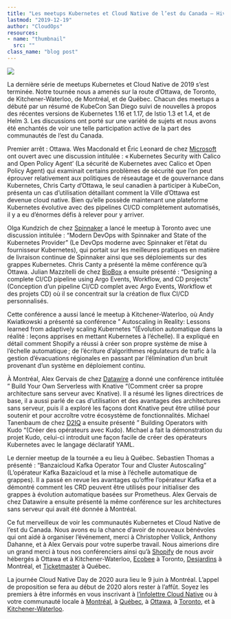 ```yaml
---
title: "Les meetups Kubernetes et Cloud Native de l’est du Canada – Hiver 2019"
lastmod: "2019-12-19"
author: "CloudOps"
resources:
- name: "thumbnail"
  src: ""
class_name: "blog post"
---
```


<img src="/images/blog/post/Montrealmeetupblog.jpg" class="main-blog-image">

<p>La dernière série de meetups Kubernetes et Cloud Native de 2019 s’est terminée. Notre tournée nous a amenés sur la route d’Ottawa, de Toronto, de Kitchener-Waterloo, de Montréal, et de Québec. Chacun des meetups a débuté par un résumé de KubeCon San Diego suivi de nouvelles à propos des récentes versions de Kubernetes&nbsp;1.16 et 1.17, de Istio&nbsp;1.3 et 1.4, et de Helm&nbsp;3. Les discussions ont porté sur une variété de sujets et nous avons été enchantés de voir une telle participation active de la part des communautés de l’est du Canada.</p><p>Premier arrêt&nbsp;: Ottawa. Wes Macdonald et Éric Leonard de chez <a href="https://azure.microsoft.com/fr-fr/">Microsoft</a> ont ouvert avec une discussion intitulée&nbsp;: « Kubernetes Security with Calico and Open Policy Agent’ (La sécurité de Kubernetes avec Calico et Open Policy Agent) qui examinait certains problèmes de sécurité que l’on peut éprouver relativement aux politiques de réseautage et de gouvernance dans Kubernetes, Chris Carty d’Ottawa, le seul canadien à participer à KubeCon, présenta un cas d’utilisation détaillant comment la Ville d’Ottawa est devenue cloud native. Bien qu’elle possède maintenant une plateforme Kubernetes évolutive avec des pipelines CI/CD complètement automatisés, il y a eu d’énormes défis à relever pour y arriver.</p><p>Olga Kundzich de chez <a href="https://www.spinnaker.io/">Spinnaker</a> a lancé le meetup à Toronto avec une discussion intitulée&nbsp;: “Modern DevOps with Spinnaker and State of the Kubernetes Provider” (Le DevOps moderne avec Spinnaker et l’état du fournisseur Kubernetes), qui portait sur les meilleures pratiques en matière de livraison continue de Spinnaker ainsi que ses déploiements sur des grappes Kubernetes. Chris Canty a présenté la même conférence qu’à Ottawa. Julian Mazzitelli de chez <a href="https://biobox.io/">BioBox</a> a ensuite présenté&nbsp;: “Designing a complete CI/CD pipeline using Argo Events, Workflow, and CD projects” (Conception d’un pipeline CI/CD complet avec Argo Events, Workflow et des projets CD) où il se concentrait sur la création de flux CI/CD personnalisés.</p><p>Cette conférence a aussi lancé le meetup à Kitchener-Waterloo, où Andy Kwiatkowski a présenté sa conférence ”&nbsp;Autoscaling in Reality: Lessons learned from adaptively scaling Kubernetes&nbsp;“(Évolution automatique dans la réalité&nbsp;: leçons apprises en mettant Kubernetes à l’échelle). Il a expliqué en détail comment Shopify a réussi à créer son propre système de mise à l’échelle automatique ; de l’écriture d’algorithmes régulateurs de trafic à la gestion d’évacuations régionales en passant par l’élimination d’un bruit provenant d’un système en déploiement continu.</p><p>À Montréal, Alex Gervais de chez <a href="https://www.datawire.io/">Datawire</a> a donné une conférence intitulée ”&nbsp;Build Your Own Serverless with Knative&nbsp;“(Comment créer sa propre architecture sans serveur avec Knative). Il a résumé les lignes directrices de base, il a aussi parlé de cas d’utilisation et des avantages des architectures sans serveur, puis il a exploré les façons dont Knative peut être utilisé pour soutenir et pour accroître votre écosystème de fonctionnalités. Michael Tanenbaum de chez <a href="https://d2iq.com/">D2IQ</a> a ensuite présenté ”&nbsp;Building Operators with Kudo&nbsp;“(Créer des opérateurs avec Kudo). Michael a fait la démonstration du projet Kudo, celui-ci introduit une façon facile de créer des opérateurs Kubernetes avec le langage déclaratif YAML.</p><p>Le dernier meetup de la tournée a eu lieu à Québec. Sebastien Thomas a présenté&nbsp;: “Banzaicloud Kafka Operator Tour and Cluster Autoscaling” (L’opérateur Kafka Bazaicloud et la mise à l’échelle automatique de grappes). Il a passé en revue les avantages qu’offre l’opérateur Kafka et a démontré comment les CRD peuvent être utilisés pour initialiser des grappes à évolution automatique basées sur Prometheus. Alex Gervais de chez Datawire a ensuite présenté la même conférence sur les architectures sans serveur qui avait été donnée à Montréal.</p><p>Ce fut merveilleux de voir les communautés Kubernetes et Cloud Native de l’est du Canada. Nous avons eu la chance d’avoir de nouveaux bénévoles qui ont aidé à organiser l’événement, merci à Christopher Vollick, Anthony Dahanne, et à Alex Gervais pour votre superbe travail. Nous aimerions dire un grand merci à tous nos conférenciers ainsi qu’à <a href="https://fr.shopify.ca/">Shopify</a> de nous avoir hébergés à Ottawa et à Kitchener-Waterloo, <a href="https://www.ecobee.com/">Ecobee</a> à Toronto, <a href="https://www.desjardins.com/index.jsp">Desjardins</a> à Montréal, et <a href="https://www.ticketmaster.ca/?lang=fr-ca">Ticketmaster</a> à Québec.&nbsp;</p><p>La journée Cloud Native Day de 2020 aura lieu le 9&nbsp;juin à Montréal. L’appel de proposition se fera au début de 2020 alors rester à l’affût. Soyez les premiers à être informés en vous inscrivant à <a href="https://info.cloudops.com/newsletter-cloud-native-communities">l’infolettre Cloud Native</a> ou à votre communauté locale à <a href="https://www.meetup.com/Kubernetes-Montreal/">Montréal</a>, à <a href="https://www.meetup.com/Kubernetes-Quebec/">Québec</a>, à <a href="https://www.meetup.com/Kubernetes-Ottawa/">Ottawa</a>, à <a href="https://www.meetup.com/Kubernetes-Toronto/">Toronto</a>, et à <a href="https://www.meetup.com/Kubernetes-Kitchener-Waterloo/">Kitchener-Waterloo</a>.</p>